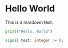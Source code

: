 # Hello World

This is a mardown test.

```python
print("Hello, World")
```

```vhdl
signal test: integer := 0;
```
